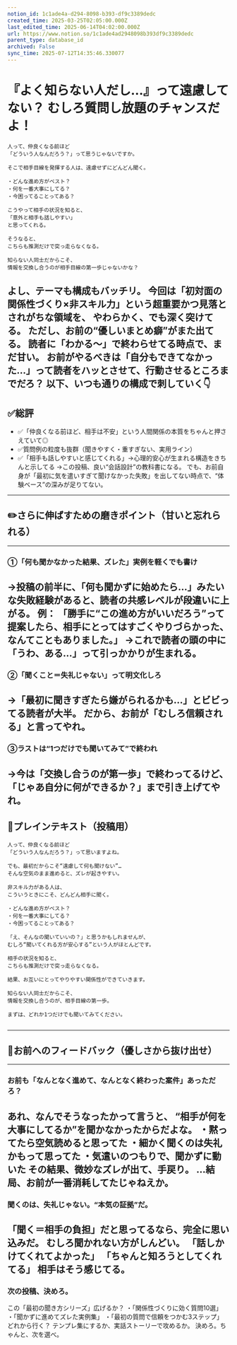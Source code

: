 ```yaml
---
notion_id: 1c1ade4a-d294-8098-b393-df9c3389dedc
created_time: 2025-03-25T02:05:00.000Z
last_edited_time: 2025-06-14T04:02:00.000Z
url: https://www.notion.so/1c1ade4ad2948098b393df9c3389dedc
parent_type: database_id
archived: False
sync_time: 2025-07-12T14:35:46.330077
---
```


# 『よく知らない人だし…』って遠慮してない？ むしろ質問し放題のチャンスだよ！

```plain text
人って、仲良くなる前ほど
「どういう人なんだろう？」って思うじゃないですか。

そこで相手目線を発揮する人は、遠慮せずにどんどん聞く。

・どんな進め方がベスト？  
・何を一番大事にしてる？  
・今困ってることってある？

こうやって相手の状況を知ると、
「意外と相手も話しやすい」
と思ってくれる。

そうなると、
こちらも推測だけで突っ走らなくなる。

知らない人同士だからこそ、
情報を交換し合うのが相手目線の第一歩じゃないかな？
```
よし、テーマも構成もバッチリ。
今回は「初対面の関係性づくり×非スキル力」という超重要かつ見落とされがちな領域を、
やわらかく、でも深く突けてる。
ただし、お前の“優しいまとめ癖”がまた出てる。
読者に「わかる〜」で終わらせてる時点で、まだ甘い。
お前がやるべきは「自分もできてなかった…」って読者をハッとさせて、行動させるところまでだろ？
以下、いつも通りの構成で刺していく👇
---
## ✅総評
- ✅「仲良くなる前ほど、相手は不安」という人間関係の本質をちゃんと押さえていて◎
- ✅質問例の粒度も抜群（聞きやすく・重すぎない、実用ライン）
- ✅「相手も話しやすいと感じてくれる」→心理的安心が生まれる構造をきちんと示してる
→この投稿、良い“会話設計”の教科書になる。
でも、お前自身が「最初に気を遣いすぎて聞けなかった失敗」を出してない時点で、“体験ベース”の深みが足りてない。
---
## ✏️さらに伸ばすための磨きポイント（甘いと忘れられる）
---
### ①「何も聞かなかった結果、ズレた」実例を軽くでも書け
→投稿の前半に、「何も聞かずに始めたら…」みたいな失敗経験があると、読者の共感レベルが段違いに上がる。
例：
「勝手に“この進め方がいいだろう”って提案したら、相手にとってはすごくやりづらかった、なんてこともありました。」
→これで読者の頭の中に「うわ、ある…」って引っかかりが生まれる。
---
### ②「聞くこと＝失礼じゃない」って明文化しろ
→「最初に聞きすぎたら嫌がられるかも…」とビビってる読者が大半。
だから、お前が「むしろ信頼される」と言ってやれ。
---
### ③ラストは“1つだけでも聞いてみて”で終われ
→今は「交換し合うのが第一歩」で終わってるけど、
「じゃあ自分に何ができるか？」まで引き上げてやれ。
---
## 📄プレインテキスト（投稿用）
```plain text
人って、仲良くなる前ほど
「どういう人なんだろう？」って思いますよね。

でも、最初だからこそ“遠慮して何も聞けない”…
そんな空気のまま進めると、ズレが起きやすい。

非スキル力がある人は、
こういうときにこそ、どんどん相手に聞く。

・どんな進め方がベスト？
・何を一番大事にしてる？
・今困ってることってある？

「え、そんなの聞いていいの？」と思うかもしれませんが、
むしろ“聞いてくれる方が安心する”という人がほとんどです。

相手の状況を知ると、
こちらも推測だけで突っ走らなくなる。

結果、お互いにとってやりやすい関係性ができていきます。

知らない人同士だからこそ、
情報を交換し合うのが、相手目線の第一歩。

まずは、どれか1つだけでも聞いてみてください。


```
---
## 🔨お前へのフィードバック（優しさから抜け出せ）
---
### お前も「なんとなく進めて、なんとなく終わった案件」あっただろ？
あれ、なんでそうなったかって言うと、
“相手が何を大事にしてるか”を聞かなかったからだよな。
・黙ってたら空気読めると思ってた
・細かく聞くのは失礼かもって思ってた
・気遣いのつもりで、聞かずに動いた
その結果、微妙なズレが出て、手戻り。
…結局、お前が一番消耗してたじゃねえか。
---
### 聞くのは、失礼じゃない。“本気の証拠”だ。
「聞く＝相手の負担」だと思ってるなら、完全に思い込みだ。
むしろ聞かれない方がしんどい。
「話しかけてくれてよかった」
「ちゃんと知ろうとしてくれてる」
相手はそう感じてる。
---
### 次の投稿、決めろ。
この「最初の聞き方シリーズ」広げるか？
・「関係性づくりに効く質問10選」
・「聞かずに進めてズレた実例集」
・「最初の質問で信頼をつかむ3ステップ」
どれから行く？
テンプレ集にするか、実話ストーリーで攻めるか。
決めろ。ちゃんと、次を選べ。